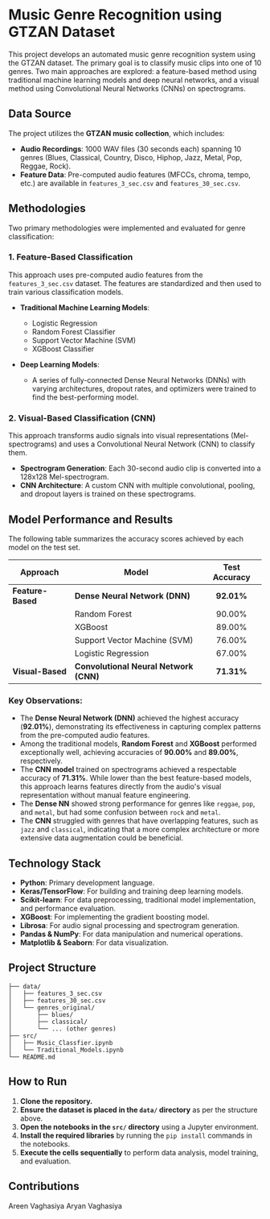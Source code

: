 # Music Genre Recognition using GTZAN Dataset

This project develops an automated music genre recognition system using the GTZAN dataset. The primary goal is to classify music clips into one of 10 genres. Two main approaches are explored: a feature-based method using traditional machine learning models and deep neural networks, and a visual method using Convolutional Neural Networks (CNNs) on spectrograms.

##  Data Source

The project utilizes the **GTZAN music collection**, which includes:
- **Audio Recordings**: 1000 WAV files (30 seconds each) spanning 10 genres (Blues, Classical, Country, Disco, Hiphop, Jazz, Metal, Pop, Reggae, Rock).
- **Feature Data**: Pre-computed audio features (MFCCs, chroma, tempo, etc.) are available in `features_3_sec.csv` and `features_30_sec.csv`.

## Methodologies

Two primary methodologies were implemented and evaluated for genre classification:

### 1. Feature-Based Classification

This approach uses pre-computed audio features from the `features_3_sec.csv` dataset. The features are standardized and then used to train various classification models.

- **Traditional Machine Learning Models**:
  - Logistic Regression
  - Random Forest Classifier
  - Support Vector Machine (SVM)
  - XGBoost Classifier

- **Deep Learning Models**:
  - A series of fully-connected Dense Neural Networks (DNNs) with varying architectures, dropout rates, and optimizers were trained to find the best-performing model.

### 2. Visual-Based Classification (CNN)

This approach transforms audio signals into visual representations (Mel-spectrograms) and uses a Convolutional Neural Network (CNN) to classify them.

- **Spectrogram Generation**: Each 30-second audio clip is converted into a 128x128 Mel-spectrogram.
- **CNN Architecture**: A custom CNN with multiple convolutional, pooling, and dropout layers is trained on these spectrograms.

## Model Performance and Results

The following table summarizes the accuracy scores achieved by each model on the test set.

| Approach              | Model                       | Test Accuracy |
| --------------------- | --------------------------- | :-----------: |
| **Feature-Based**     | **Dense Neural Network (DNN)** | **92.01%**    |
|                       | Random Forest               | 90.00%        |
|                       | XGBoost                     | 89.00%        |
|                       | Support Vector Machine (SVM)| 76.00%        |
|                       | Logistic Regression         | 67.00%        |
| **Visual-Based**      | **Convolutional Neural Network (CNN)** | **71.31%**    |

### Key Observations:

- The **Dense Neural Network (DNN)** achieved the highest accuracy (**92.01%**), demonstrating its effectiveness in capturing complex patterns from the pre-computed audio features.
- Among the traditional models, **Random Forest** and **XGBoost** performed exceptionally well, achieving accuracies of **90.00%** and **89.00%**, respectively.
- The **CNN model** trained on spectrograms achieved a respectable accuracy of **71.31%**. While lower than the best feature-based models, this approach learns features directly from the audio's visual representation without manual feature engineering.
- The **Dense NN** showed strong performance for genres like `reggae`, `pop`, and `metal`, but had some confusion between `rock` and `metal`.
- The **CNN** struggled with genres that have overlapping features, such as `jazz` and `classical`, indicating that a more complex architecture or more extensive data augmentation could be beneficial.

## Technology Stack

- **Python**: Primary development language.
- **Keras/TensorFlow**: For building and training deep learning models.
- **Scikit-learn**: For data preprocessing, traditional model implementation, and performance evaluation.
- **XGBoost**: For implementing the gradient boosting model.
- **Librosa**: For audio signal processing and spectrogram generation.
- **Pandas & NumPy**: For data manipulation and numerical operations.
- **Matplotlib & Seaborn**: For data visualization.

## Project Structure

```
├── data/
│   ├── features_3_sec.csv
│   ├── features_30_sec.csv
│   └── genres_original/
│       ├── blues/
│       ├── classical/
│       └── ... (other genres)
├── src/
│   ├── Music_Classfier.ipynb
│   └── Traditional_Models.ipynb
└── README.md
```

## How to Run

1.  **Clone the repository.**
2.  **Ensure the dataset is placed in the `data/` directory** as per the structure above.
3.  **Open the notebooks in the `src/` directory** using a Jupyter environment.
4.  **Install the required libraries** by running the `pip install` commands in the notebooks.
5.  **Execute the cells sequentially** to perform data analysis, model training, and evaluation.


## Contributions
Areen Vaghasiya
Aryan Vaghasiya